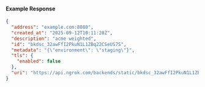<!-- Code generated for API Clients. DO NOT EDIT. -->

#### Example Response

```json
{
  "address": "example.com:8080",
  "created_at": "2025-09-12T10:11:28Z",
  "description": "acme weighted",
  "id": "bkdsc_32awFfI2PkuN1L1ZBq22CSeUS7S",
  "metadata": "{\"environment\": \"staging\"}",
  "tls": {
    "enabled": false
  },
  "uri": "https://api.ngrok.com/backends/static/bkdsc_32awFfI2PkuN1L1ZBq22CSeUS7S"
}
```
